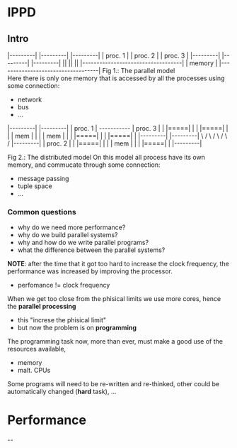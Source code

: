 # IPPD

## Intro
|---------|  |---------|  |---------|
| proc. 1 |  | proc. 2 |  | proc. 3 |
|---------|  |---------|  |---------|
  ||           ||           ||
|-----------------------------------|
|             memory                |
|-----------------------------------|
Fig 1.: The parallel model  
Here there is only one memory that is accessed by all the processes using some connection:  
  - network  
  - bus  
  - ...


|---------|             |---------|
| proc. 1 | ----------- | proc. 3 |
| |=====| |             | |=====| |
| | mem | |             | | mem | |
| |=====| |             | |=====| |
|---------|             |---------|
         \               /
          \             /
           \           /
            \         /
            |---------|
            | proc. 2 |
            | |=====| |
            | | mem | |
            | |=====| |
            |---------|

Fig 2.: The distributed model
On this model all process have its own memory, and commucate through some connection:  
  - message passing  
  - tuple space  
  - ...  

### Common questions
  - why do we need more performance?  
  - why do we build parallel systems?  
  - why and how do we write parallel programs?  
  - what the difference between the parallel systems?  

**NOTE**: after the time that it got too hard to increase the clock frequency, the performance was increased by improving the processor.  
  + perfomance != clock frequency  

When we get too close from the phisical limits we use more cores, hence the **parallel processing**  
  + this "increse the phisical limit"  
  + but now the problem is on **programming**  

The programming task now, more than ever, must make a good use of the resources available,  
  + memory  
  + malt. CPUs  

Some programs will need to be re-written and re-thinked, other could be automatically changed (**hard** task), ...  

# Performance
--
